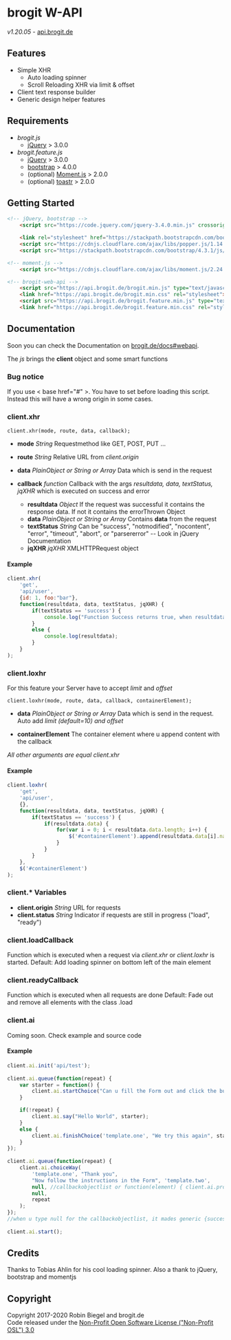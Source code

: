 # brogit W-API
*v1.20.05* - [api.brogit.de](https://api.brogit.de/)


## Features
* Simple XHR
	* Auto loading spinner
	* Scroll Reloading XHR via limit & offset
* Client text response builder
* Generic design helper features

## Requirements
* _brogit.js_
	* [jQuery](https://github.com/jquery/jquery) > 3.0.0
* _brogit.feature.js_
	* [jQuery](https://github.com/jquery/jquery) > 3.0.0
	* [bootstrap](https://github.com/twbs/bootstrap) > 4.0.0
	* (optional) [Moment.js](https://github.com/moment/moment/) > 2.0.0
	* (optional) [toastr](https://github.com/CodeSeven/toastr) > 2.0.0
	
## Getting Started
~~~html
<!-- jQuery, bootstrap -->
	<script src="https://code.jquery.com/jquery-3.4.0.min.js" crossorigin="anonymous"></script>

	<link rel="stylesheet" href="https://stackpath.bootstrapcdn.com/bootstrap/4.3.1/css/bootstrap.min.css" integrity="sha384-ggOyR0iXCbMQv3Xipma34MD+dH/1fQ784/j6cY/iJTQUOhcWr7x9JvoRxT2MZw1T" crossorigin="anonymous">
	<script src="https://cdnjs.cloudflare.com/ajax/libs/popper.js/1.14.7/umd/popper.min.js" integrity="sha384-UO2eT0CpHqdSJQ6hJty5KVphtPhzWj9WO1clHTMGa3JDZwrnQq4sF86dIHNDz0W1" crossorigin="anonymous"></script>
	<script src="https://stackpath.bootstrapcdn.com/bootstrap/4.3.1/js/bootstrap.min.js" integrity="sha384-JjSmVgyd0p3pXB1rRibZUAYoIIy6OrQ6VrjIEaFf/nJGzIxFDsf4x0xIM+B07jRM" crossorigin="anonymous"></script>

<!-- moment.js -->
	<script src="https://cdnjs.cloudflare.com/ajax/libs/moment.js/2.24.0/moment-with-locales.min.js"></script>

<!-- brogit-web-api -->
	<script src="https://api.brogit.de/brogit.min.js" type="text/javascript"></script>
	<link href="https://api.brogit.de/brogit.min.css" rel="stylesheet">
	<script src="https://api.brogit.de/brogit.feature.min.js" type="text/javascript"></script>
	<link href="https://api.brogit.de/brogit.feature.min.css" rel="stylesheet">
~~~


## Documentation

Soon you can check the Documentation on [brogit.de/docs#webapi](https://brogit.de/docs#webapi).
  
The *js* brings the **client** object and some smart functions

### Bug notice
If you use < base href="#" >. You have to set before loading this script. Instead this will have a wrong origin in some cases.

### client.xhr
`client.xhr(mode, route, data, callback);`  

* __mode__ _String_ Requestmethod like GET, POST, PUT ...

* __route__ _String_ Relative URL from _client.origin_

* __data__ _PlainObject or String or Array_ Data which is send in the request

* __callback__ _function_ Callback with the args _resultdata, data, textStatus, jqXHR_ which is executed on success and error

	* __resultdata__ _Object_ If the request was successful it contains the response data. If not it contains the errorThrown Object
	* __data__ _PlainObject or String or Array_ Contains __data__ from the request
	* __textStatus__ _String_ Can be "success", "notmodified", "nocontent", "error", "timeout", "abort", or "parsererror" -- Look in jQuery Documentation
	* __jqXHR__ _jqXHR_ XMLHTTPRequest object

#### Example
~~~javascript
client.xhr(
	'get',
	'api/user',
	{id: 1, foo:"bar"},
	function(resultdata, data, textStatus, jqXHR) {
		if(textStatus == 'success') {
			console.log("Function Success returns true, when resultdata.status == 200");
		}
		else {
			console.log(resultdata);
		}
	}
);
~~~

### client.loxhr

For this feature your Server have to accept _limit_ and _offset_

`client.loxhr(mode, route, data, callback, containerElement);`

* __data__ _PlainObject or String or Array_ Data which is send in the request. Auto add _limit (default=10) and offset_

* __containerElement__ The container element where u append content with the callback

_All other arguments are equal client.xhr_

#### Example
~~~javascript
client.loxhr(
	'get',
	'api/user',
	{},
	function(resultdata, data, textStatus, jqXHR) {
		if(textStatus == 'success') {
			if(resultdata.data) {
				for(var i = 0; i < resultdata.data.length; i++) {
					$('#containerElement').append(resultdata.data[i].name);
				}
			}
		}
	},
	$('#containerElement')
);
~~~

### client.* Variables

* __client.origin__ _String_ URL for requests
* __client.status__ _String_ Indicator if requests are still in progress ("load", "ready")

### client.loadCallback

Function which is executed when a request via _client.xhr_ or _client.loxhr_ is started.
Default: Add loading spinner on bottom left of the main element

### client.readyCallback

Function which is executed when all requests are done
Default: Fade out and remove all elements with the class .load

### client.ai

Coming soon. Check example and source code

#### Example

~~~javascript
client.ai.init('api/test');
	
client.ai.queue(function(repeat) {
	var starter = function() {
		client.ai.startChoice("Can u fill the Form out and click the button for me?", 'template.one');
	}

	if(!repeat) {
		client.ai.say("Hello World", starter);
	}
	else {
        client.ai.finishChoice('template.one', "We try this again", starter);
	}
});
	
client.ai.queue(function(repeat) {
	client.ai.choiceWay(
		'template.one', "Thank you",
		"Now follow the instructions in the Form", 'template.two',
		null, //callbackobjectlist or function(element) { client.ai.proceed(...) }
		null,
		repeat
	);
});
//when u type null for the callbackobjectlist, it mades generic {success: function(me) { me.next(); }, failed: function(me) { me.repeat(); }}
	
client.ai.start();
~~~


## Credits
Thanks to Tobias Ahlin for his cool loading spinner.
Also a thank to jQuery, bootstrap and momentjs

## Copyright
Copyright 2017-2020 Robin Biegel and brogit.de  
Code released under the [Non-Profit Open Software License ("Non-Profit OSL") 3.0](https://opensource.org/licenses/NPOSL-3.0)